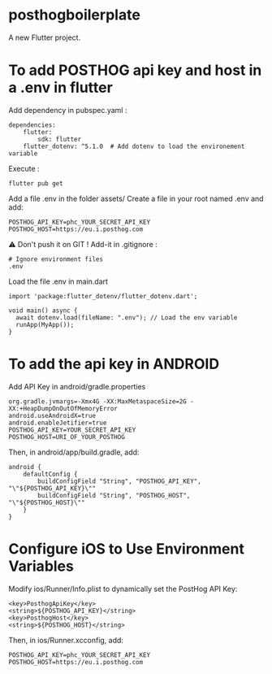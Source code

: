# posthogboilerplate

A new Flutter project.

# To add POSTHOG api key and host in a .env in flutter
Add dependency in pubspec.yaml :

```    
dependencies:
    flutter:
        sdk: flutter
    flutter_dotenv: ^5.1.0  # Add dotenv to load the environement variable
```
Execute :
```
flutter pub get
```
Add a file .env in the folder assets/
Create a file in your root named .env and add:

```
POSTHOG_API_KEY=phc_YOUR_SECRET_API_KEY
POSTHOG_HOST=https://eu.i.posthog.com
```
⚠️ Don't push it on GIT  !
Add-it in .gitignore :

```
# Ignore environment files
.env
```
Load the file .env in main.dart


```
import 'package:flutter_dotenv/flutter_dotenv.dart';

void main() async {
  await dotenv.load(fileName: ".env"); // Load the env variable
  runApp(MyApp());
}
```

# To add the api key in ANDROID

Add API Key in android/gradle.properties
```
org.gradle.jvmargs=-Xmx4G -XX:MaxMetaspaceSize=2G -XX:+HeapDumpOnOutOfMemoryError
android.useAndroidX=true
android.enableJetifier=true
POSTHOG_API_KEY=YOUR_SECRET_API_KEY
POSTHOG_HOST=URI_OF_YOUR_POSTHOG
```
Then, in android/app/build.gradle, add:

```
android {
    defaultConfig {
        buildConfigField "String", "POSTHOG_API_KEY", "\"${POSTHOG_API_KEY}\""
        buildConfigField "String", "POSTHOG_HOST", "\"${POSTHOG_HOST}\""
    }
}
```
# Configure iOS to Use Environment Variables
Modify ios/Runner/Info.plist to dynamically set the PostHog API Key:

```
<key>PosthogApiKey</key>
<string>${POSTHOG_API_KEY}</string>
<key>PosthogHost</key>
<string>${POSTHOG_HOST}</string>
```
Then, in ios/Runner.xcconfig, add:

```
POSTHOG_API_KEY=phc_YOUR_SECRET_API_KEY
POSTHOG_HOST=https://eu.i.posthog.com
```